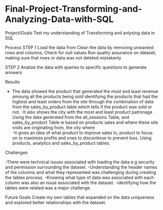 # Final-Project-Transforming-and-Analyzing-Data-with-SQL

Project/Goals
Test my understanding of Transforming and anlysing data in SQL

Process
STEP 1
Load the data from
Clean the data by removing unwanted rows and columns,
Check for null values
Run quality assurance on dataset, making sure that rows or data was not deleted mistakenly

STEP 2
Analize the data with queries to specific questions to generate answers

Results
- The data showed the product that generated the most and least revenue amoung all the products being sold
identifying the products that had the highest and least orders from the site through the combination of data from the sales_by_product table which tells if the product was sold or not. 
-It also shows the city with the most and least product patronage 
Using the data generated from the all_sessions Table, and sales_by_product Table ie based on products sales and where these site visits are originating from, the city where  
-It gives an idea of what product to improve sales in, product to focus on to maximize profits and ones to discontinue to prevent loss. Using products, analytics and sales_by_product tables.

Challenges 

-There were technical issues associated with loading the data e.g security and permission surrounding the dataset.
-Understanding the header names of the columns and what they represented was challenging during creating the tables process. 
-Knowing what type of data was associated with each column was also an issue associated with the dataset.
-identifying how the tables were related was a major challenge.


Future Goals
Create my own tables that expanded on the data uniqueness and explored better relationships with the dataset.